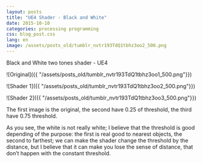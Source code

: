 ```yaml
---
layout: posts
title: "UE4 Shader - Black and White"
date: 2015-10-10
categories: processing programming
css: blog_post.css
lang: en
image: /assets/posts_old/tumblr_nvtr193TdQ1tbhz3oo2_500.png
---
```


Black and White two tones shader - UE4<!--break-->

![Original]({{ "/assets/posts_old/tumblr_nvtr193TdQ1tbhz3oo1_500.png"}})

![Shader 1]({{ "/assets/posts_old/tumblr_nvtr193TdQ1tbhz3oo2_500.png"}})

![Shader 2]({{ "/assets/posts_old/tumblr_nvtr193TdQ1tbhz3oo3_500.png"}})

The first image is the original, the second have 0.25 of threshold, the third have 0.75 threshold.

As you see, the white is not really white; I believe that the threshold is good depending of the purpose: the first is real good to nearest objects, the second to farthest; we can make the shader change the threshold by the distance, but I believe that it can make you lose the sense of distance, that don’t happen with the constant threshold.
